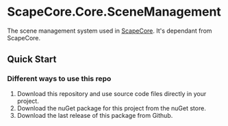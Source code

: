 # ScapeCore.Core.SceneManagement

The scene management system used in [ScapeCore](https://github.com/Papishushi/ScapeCore). It's dependant from ScapeCore.

## Quick Start

### Different ways to use this repo

1. Download this repository and use source code files directly in your project.
2. Download the nuGet package for this project from the nuGet store.
3. Download the last release of this package from Github.
